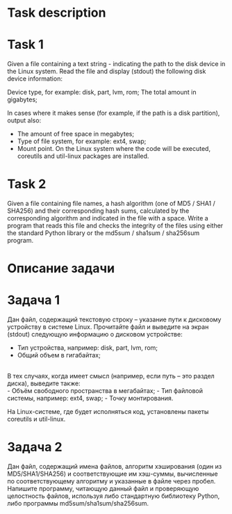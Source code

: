 # Task description
# Task 1
Given a file containing a text string - indicating the path to the disk device in the Linux system. Read the file and display (stdout) the following disk device information:

Device type, for example: disk, part, lvm, rom;
The total amount in gigabytes;

In cases where it makes sense (for example, if the path is a disk partition), output also:
- The amount of free space in megabytes; 
- Type of file system, for example: ext4, swap; 
- Mount point.
On the Linux system where the code will be executed, coreutils and util-linux packages are installed.

# Task 2
Given a file containing file names, a hash algorithm (one of MD5 / SHA1 / SHA256) and their corresponding hash sums, calculated by the corresponding algorithm and indicated in the file with a space. Write a program that reads this file and checks the integrity of the files using either the standard Python library or the md5sum / sha1sum / sha256sum program.

# Описание задачи
# Задача 1
Дан файл, содержащий текстовую строку – указание пути к дисковому устройству в системе
Linux. Прочитайте файл и выведите на экран (stdout) следующую информацию о дисковом
устройстве:<br/>
- Тип устройства, например: disk, part, lvm, rom;
- Общий объем в гигабайтах;<br/>
<br/>
В тех случаях, когда имеет смысл (например, если путь – это раздел диска), выведите
также:<br/>
- Объём свободного пространства в мегабайтах;
- Тип файловой системы, например: ext4, swap;
- Точку монтирования.

На Linux-системе, где будет исполняться код, установлены пакеты coreutils и util-linux.

# Задача 2
Дан файл, содержащий имена файлов, алгоритм хэширования (один из MD5/SHA1/SHA256) и
соответствующие им хэш-суммы, вычисленные по соответствующему алгоритму и указанные в
файле через пробел. Напишите программу, читающую данный файл и проверяющую
целостность файлов, используя либо стандартную библиотеку Python, либо программы
md5sum/sha1sum/sha256sum.

